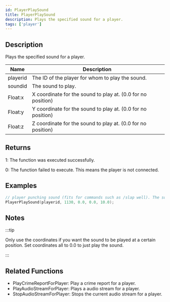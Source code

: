 ```yaml
---
id: PlayerPlaySound
title: PlayerPlaySound
description: Plays the specified sound for a player.
tags: ['player']
---
```


<TagLinks />

## Description

Plays the specified sound for a player.


| Name | Description |
|------|-------------|
|playerid | The ID of the player for whom to play the sound.|
|soundid | The sound to play.|
|Float:x | X coordinate for the sound to play at. (0.0 for no position)|
|Float:y | Y coordinate for the sound to play at. (0.0 for no position)|
|Float:z | Z coordinate for the sound to play at. (0.0 for no position)|


## Returns

 1: The function was executed successfully. 

 0: The function failed to execute. This means the player is not connected.


## Examples


```c
// player punching sound (fits for commands such as /slap well). The sound will be quiet, as the source is actually 10 meters above the player.
PlayerPlaySound(playerid, 1130, 0.0, 0.0, 10.0);
```


## Notes

:::tip

Only use the coordinates if you want the sound to be played at a certain position. Set coordinates all to 0.0 to just play the sound.

:::


## Related Functions


-  PlayCrimeReportForPlayer: Play a crime report for a player.
-  PlayAudioStreamForPlayer: Plays a audio stream for a player.
-  StopAudioStreamForPlayer: Stops the current audio stream for a player.